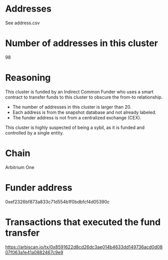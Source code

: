 # Addresses

See address.csv

# Number of addresses in this cluster

98

# Reasoning

This cluster is funded by an Indirect Common Funder who uses a smart contract to transfer funds to this cluster to obscure the from-to relationship.

- The number of addresses in this cluster is larger than 20.
- Each address is from the snapshot database and not already labeled.
- The funder address is not from a centralized exchange (CEX).

This cluster is highly suspected of being a sybil, as it is funded and controlled by a single entity.

# Chain

Arbitrium One

# Funder address

0xef2326bf873a833c71d554b1f0bdbfcf4d05390c

# Transactions that executed the fund transfer

https://arbiscan.io/tx/0x8591622d8cd26dc3ae014b4633dd149736acd0d0807f063a1e41a0882467c9e9
